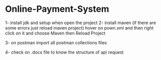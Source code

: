 # Online-Payment-System
1- install jdk and setup when open the project
2- install maven (if there are some errors just reload maven project) 
   hover on pown.xml and then right click on it and choose Maven then Reload Project

3- on postman import all postman collections files

4- check on .docs file to know the structure of api request
